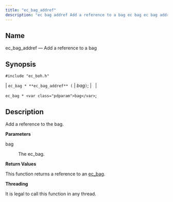 ```yaml
---
title: "ec_bag_addref"
description: "ec bag addref Add a reference to a bag ec bag ec bag addref bag ec bag bag Add a reference to the bag bag The ec bag This function returns a reference to an ec bag It is legal to call this function in any thread..."
---
```


<a name="apis.ec_bag_addref"></a> 
## Name

ec_bag_addref — Add a reference to a bag

## Synopsis

`#include "ec_boh.h"`

| `ec_bag * **ec_bag_addref** (` | <var class="pdparam">bag</var>`)`; |   |

`ec_bag * <var class="pdparam">bag</var>`;<a name="idp47280080"></a> 
## Description

Add a reference to the bag.

**<a name="idp47281280"></a> Parameters**

<dl class="variablelist">

<dt>bag</dt>

<dd>

The ec_bag.

</dd>

</dl>

**<a name="idp47283984"></a> Return Values**

This function returns a reference to an [ec_bag](/momentum/3/3-api/structs-ec-bag).

**<a name="idp47285632"></a> Threading**

It is legal to call this function in any thread.